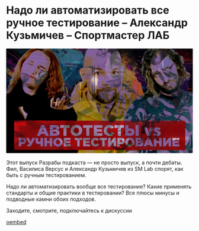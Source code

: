 # Надо ли автоматизировать все ручное тестирование – Александр Кузьмичев – Спортмастер ЛАБ

![preview](./preview.jpg)

Этот выпуск Разрабы подкаста — не просто выпуск, а почти дебаты. Фил, Василиса Версус и Александр Кузьмичев из SM Lab спорят, как быть с ручным тестированием.

Надо ли автоматизировать вообще все тестирование? Какие применять стандарты и общие практики в тестировании? Все плюсы минусы и подводные камни обоих подходов.

Заходите, смотрите, подключайтесь к дискуссии

[oembed](https://youtu.be/F69cLb1gNDI)